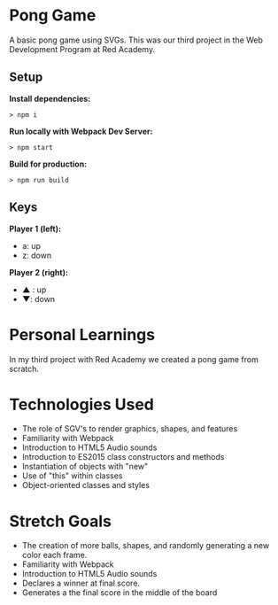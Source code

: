 # Pong Game

A basic pong game using SVGs. This was our third project in the Web Development Program at Red Academy. 

## Setup

**Install dependencies:**

`> npm i`

**Run locally with Webpack Dev Server:**

`> npm start`

**Build for production:**

`> npm run build`

## Keys

**Player 1 (left):**
* a: up
* z: down

**Player 2 (right):**
* ▲ : up
* ▼: down


# Personal Learnings
In my third project with Red Academy we created a pong game from scratch. 


# Technologies Used
* The role of SGV's to render graphics, shapes, and features
* Familiarity with Webpack
* Introduction to HTML5 Audio sounds
* Introduction to ES2015 class constructors and methods
* Instantiation of objects with "new"
* Use of "this" within classes
* Object-oriented classes and styles

# Stretch Goals
* The creation of more balls, shapes, and randomly generating a new color each frame.
* Familiarity with Webpack
* Introduction to HTML5 Audio sounds
* Declares a winner at final score. 
* Generates a the final score in the middle of the board